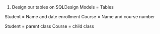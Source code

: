 1) Design our tables on SQLDesign
Models = Tables

Student = Name and date enrollment
Course = Name and course number

 Student = parent class
 Course = child class





